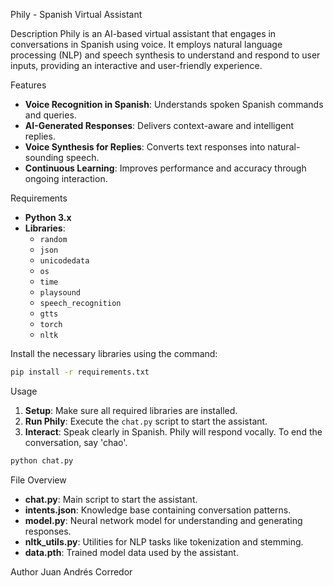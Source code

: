 Phily - Spanish Virtual Assistant

Description
Phily is an AI-based virtual assistant that engages in conversations in Spanish using voice. It employs natural language processing (NLP) and speech synthesis to understand and respond to user inputs, providing an interactive and user-friendly experience.

Features
- **Voice Recognition in Spanish**: Understands spoken Spanish commands and queries.
- **AI-Generated Responses**: Delivers context-aware and intelligent replies.
- **Voice Synthesis for Replies**: Converts text responses into natural-sounding speech.
- **Continuous Learning**: Improves performance and accuracy through ongoing interaction.

Requirements
- **Python 3.x**
- **Libraries**: 
  - `random`
  - `json`
  - `unicodedata`
  - `os`
  - `time`
  - `playsound`
  - `speech_recognition`
  - `gtts`
  - `torch`
  - `nltk`

Install the necessary libraries using the command:
```bash
pip install -r requirements.txt
```

Usage
1. **Setup**: Make sure all required libraries are installed.
2. **Run Phily**: Execute the `chat.py` script to start the assistant.
3. **Interact**: Speak clearly in Spanish. Phily will respond vocally. To end the conversation, say 'chao'.

```bash
python chat.py
```

File Overview
- **chat.py**: Main script to start the assistant.
- **intents.json**: Knowledge base containing conversation patterns.
- **model.py**: Neural network model for understanding and generating responses.
- **nltk_utils.py**: Utilities for NLP tasks like tokenization and stemming.
- **data.pth**: Trained model data used by the assistant.

Author
Juan Andrés Corredor